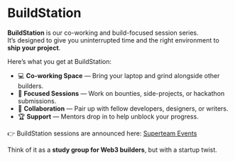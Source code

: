 # BuildStation

**BuildStation** is our co-working and build-focused session series.  
It’s designed to give you uninterrupted time and the right environment to **ship your project**.

Here’s what you get at BuildStation:

- 💻 **Co-working Space** — Bring your laptop and grind alongside other builders.  
- 🧠 **Focused Sessions** — Work on bounties, side-projects, or hackathon submissions.  
- 🤝 **Collaboration** — Pair up with fellow developers, designers, or writers.  
- 🏆 **Support** — Mentors drop in to help unblock your progress.  

👉 BuildStation sessions are announced here: [Superteam Events](https://lu.ma/superteamIE)

Think of it as a **study group for Web3 builders**, but with a startup twist.  
